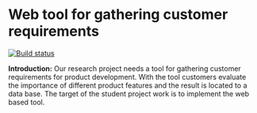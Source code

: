 Web tool for gathering customer requirements
====

[![Build status](https://ci.appveyor.com/api/projects/status/github/am11/requirementgathering?svg=true)](https://ci.appveyor.com/project/2pw/requirementgathering)

**Introduction:**
Our research project needs a tool for gathering customer requirements for product development.  With the tool customers evaluate the importance of different product features and the result is located to a data base. The target of the student project work is to implement the web based tool.
